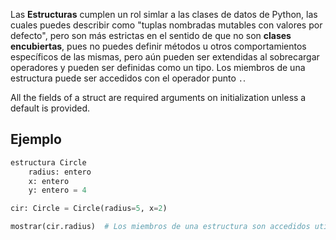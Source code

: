 Las **Estructuras** cumplen un rol simlar a las clases de datos de Python, las cuales puedes describir como "tuplas nombradas mutables con valores por defecto", pero son más estrictas en el sentido de que no son **clases encubiertas**, pues no puedes definir métodos u otros comportamientos específicos de las mismas, pero aún pueden ser extendidas al sobrecargar operadores y pueden ser definidas como un tipo. Los miembros de una estructura puede ser accedidos con el operador punto `.`.

All the fields of a struct are required arguments on initialization unless a default is provided.

## Ejemplo
```py
estructura Circle
	radius: entero
	x: entero
	y: entero = 4

cir: Circle = Circle(radius=5, x=2)

mostrar(cir.radius)  # Los miembros de una estructura son accedidos utilizando un punto.
```